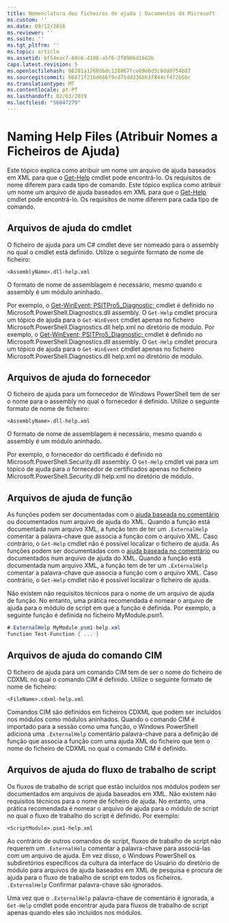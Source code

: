 ```yaml
---
title: Nomenclatura dos ficheiros de ajuda | Documentos da Microsoft
ms.custom: ''
ms.date: 09/12/2016
ms.reviewer: ''
ms.suite: ''
ms.tgt_pltfrm: ''
ms.topic: article
ms.assetid: bf54eac7-88c6-4108-a5f6-2f0906d1662b
caps.latest.revision: 5
ms.openlocfilehash: 06281a1260dbdc120867fce89e6d5c8dd0754b87
ms.sourcegitcommit: b6871f21bd666f9cd71dd336bb3f844cf472b56c
ms.translationtype: MT
ms.contentlocale: pt-PT
ms.lasthandoff: 02/03/2019
ms.locfileid: "56847279"
---
```

# <a name="naming-help-files"></a>Naming Help Files (Atribuir Nomes a Ficheiros de Ajuda)

Este tópico explica como atribuir um nome um arquivo de ajuda baseados em XML para que o [Get-Help](/powershell/module/Microsoft.PowerShell.Core/Get-Help) cmdlet pode encontrá-lo. Os requisitos de nome diferem para cada tipo de comando.
Este tópico explica como atribuir um nome um arquivo de ajuda baseados em XML para que o [Get-Help](/powershell/module/Microsoft.PowerShell.Core/Get-Help) cmdlet pode encontrá-lo. Os requisitos de nome diferem para cada tipo de comando.

## <a name="cmdlet-help-files"></a>Arquivos de ajuda do cmdlet

O ficheiro de ajuda para um C# cmdlet deve ser nomeado para o assembly no qual o cmdlet está definido. Utilize o seguinte formato de nome de ficheiro:

```
<AssemblyName>.dll-help.xml
```

O formato de nome de assemblagem é necessário, mesmo quando o assembly é um módulo aninhado.

Por exemplo, o [Get-WinEvent; PSITPro5_Diagnostic; ](/powershell/module/Microsoft.PowerShell.Diagnostics/Get-WinEvent) cmdlet é definido no Microsoft.PowerShell.Diagnostics.dll assembly. O `Get-Help` cmdlet procura um tópico de ajuda para o `Get-WinEvent` cmdlet apenas no ficheiro Microsoft.PowerShell.Diagnostics.dll help.xml no diretório de módulo.
Por exemplo, o [Get-WinEvent; PSITPro5_Diagnostic; ](/powershell/module/Microsoft.PowerShell.Diagnostics/Get-WinEvent) cmdlet é definido no Microsoft.PowerShell.Diagnostics.dll assembly. O `Get-Help` cmdlet procura um tópico de ajuda para o `Get-WinEvent` cmdlet apenas no ficheiro Microsoft.PowerShell.Diagnostics.dll help.xml no diretório de módulo.

## <a name="provider-help-files"></a>Arquivos de ajuda do fornecedor

O ficheiro de ajuda para um fornecedor de Windows PowerShell tem de ser o nome para o assembly no qual o fornecedor é definido. Utilize o seguinte formato de nome de ficheiro:

```
<AssemblyName>.dll-help.xml
```

O formato de nome de assemblagem é necessário, mesmo quando o assembly é um módulo aninhado.

Por exemplo, o fornecedor do certificado é definido no Microsoft.PowerShell.Security.dll assembly. O `Get-Help` cmdlet vai para um tópico de ajuda para o fornecedor de certificados apenas no ficheiro Microsoft.PowerShell.Security.dll help.xml no diretório de módulo.

## <a name="function-help-files"></a>Arquivos de ajuda de função

As funções podem ser documentadas com o [ajuda baseada no comentário](/powershell/module/microsoft.powershell.core/about/about_comment_based_help) ou documentados num arquivo de ajuda do XML. Quando a função está documentada num arquivo XML, a função tem de ter um `.ExternalHelp` comentar a palavra-chave que associa a função com o arquivo XML. Caso contrário, o `Get-Help` cmdlet não é possível localizar o ficheiro de ajuda.
As funções podem ser documentadas com o [ajuda baseada no comentário](/powershell/module/microsoft.powershell.core/about/about_comment_based_help) ou documentados num arquivo de ajuda do XML. Quando a função está documentada num arquivo XML, a função tem de ter um `.ExternalHelp` comentar a palavra-chave que associa a função com o arquivo XML. Caso contrário, o `Get-Help` cmdlet não é possível localizar o ficheiro de ajuda.

Não existem não requisitos técnicos para o nome de um arquivo de ajuda de função. No entanto, uma prática recomendada é nomear o arquivo de ajuda para o módulo de script em que a função é definida. Por exemplo, a seguinte função é definida no ficheiro MyModule.psm1.

```csharp
#.ExternalHelp MyModule.psm1-help.xml
function Test-Function { ... }
```

## <a name="cim-command-help-files"></a>Arquivos de ajuda do comando CIM

O ficheiro de ajuda para um comando CIM tem de ser o nome do ficheiro de CDXML no qual o comando CIM é definido. Utilize o seguinte formato de nome de ficheiro:

```
<FileName>.cdxml-help.xml
```

Comandos CIM são definidos em ficheiros CDXML que podem ser incluídos nos módulos como módulos aninhados. Quando o comando CIM é importado para a sessão como uma função, o Windows PowerShell adiciona uma `.ExternalHelp` comentário palavra-chave para a definição de função que associa a função com uma ajuda XML do ficheiro que tem o nome do ficheiro de CDXML no qual o comando CIM é definido.

## <a name="script-workflow-help-files"></a>Arquivos de ajuda do fluxo de trabalho de script

Os fluxos de trabalho de script que estão incluídos nos módulos podem ser documentados em arquivos de ajuda baseados em XML. Não existem não requisitos técnicos para o nome de ficheiro de ajuda. No entanto, uma prática recomendada é nomear o arquivo de ajuda para o módulo de script no qual o fluxo de trabalho do script é definido. Por exemplo:

```
<ScriptModule>.psm1-help.xml
```

Ao contrário de outros comandos de script, fluxos de trabalho de script não requerem um `.ExternalHelp` comentar a palavra-chave para associá-las com um arquivo de ajuda. Em vez disso, o Windows PowerShell os subdiretórios específicos da cultura da interface do Usuário do diretório de módulo para arquivos de ajuda baseados em XML de pesquisa e procura de ajuda para o fluxo de trabalho de script em todos os ficheiros. `.ExternalHelp` Confirmar palavra-chave são ignorados.

Uma vez que o `.ExternalHelp` palavra-chave de comentário é ignorada, a `Get-Help` cmdlet pode encontrar ajuda para fluxos de trabalho de script apenas quando eles são incluídos nos módulos.
